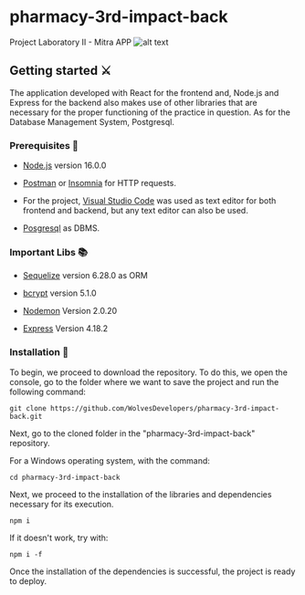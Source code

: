# pharmacy-3rd-impact-back
Project Laboratory II - Mitra APP
![alt text](https://upload-os-bbs.hoyolab.com/upload/2022/05/10/11424699/5c61e125075cad815927254171b449ad_8211287127075586276.png?x-oss-process=image%2Fquality%2Cq_80%2Fauto-orient%2C0%2Finterlace%2C1%2Fformat%2Cwebp)

## Getting started ⚔️

The application developed with React for the frontend and, Node.js and Express for the backend also makes use of other libraries that are necessary for the proper functioning of the practice in question. As for the Database Management System, Postgresql.

### Prerequisites  📝

* [Node.js](https://nodejs.org/en/) version 16.0.0

* [Postman](https://www.postman.com/) or [Insomnia](https://insomnia.rest/) for HTTP requests.

* For the project, [Visual Studio Code](https://code.visualstudio.com/) was used as text editor for both frontend and backend, but any text editor can also be used.

* [Posgresql](https://www.postgresql.org/) as DBMS.


### Important Libs 📚
* [Sequelize](https://www.npmjs.com/package/sequelize) version 6.28.0 as ORM

* [bcrypt](https://www.npmjs.com/package/bcrypt) version 5.1.0

* [Nodemon](https://www.npmjs.com/package/nodemon) Version 2.0.20

* [Express](https://www.npmjs.com/package/express) Version 4.18.2


### Installation 🔧

To begin, we proceed to download the repository. To do this, we open the console, go to the folder where we want to save the project and run the following command:

```
git clone https://github.com/WolvesDevelopers/pharmacy-3rd-impact-back.git
```

Next, go to the cloned folder in the "pharmacy-3rd-impact-back" repository.

For a Windows operating system, with the command:

```
cd pharmacy-3rd-impact-back
```

Next, we proceed to the installation of the libraries and dependencies necessary for its execution.

```
npm i
```

If it doesn't work, try with:

```
npm i -f
```

Once the installation of the dependencies is successful, the project is ready to deploy.
